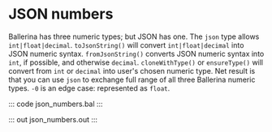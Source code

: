 # JSON numbers

Ballerina has three numeric types; but JSON has one.
The `json` type allows `int|float|decimal`.
`toJsonString()` will convert `int|float|decimal` into JSON numeric syntax.
`fromJsonString()` converts JSON numeric syntax into `int`, if possible, and
otherwise `decimal`.
`cloneWithType()` or `ensureType()` will convert from `int` or `decimal` into user's
chosen numeric type.
Net result is that you can use `json` to exchange full range of all three Ballerina
numeric types.
`-0` is an edge case: represented as `float`.

::: code json_numbers.bal :::

::: out json_numbers.out :::